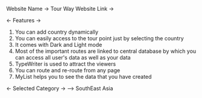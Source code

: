 Website Name -> Tour Way
Website Link -> 

<- Features -> 
1. You can add country dynamically
2. You can easily access to the tour point just by selecting the country
3. It comes with Dark and Light mode
4. Most of the important routes are linked to central database by which you can access all user's data as well as your data 
5. TypeWriter is used to attract the viewers
6. You can route and re-route from any page
7. MyList helps you to see the data that you have created 

<- Selected Category ->
--> SouthEast Asia